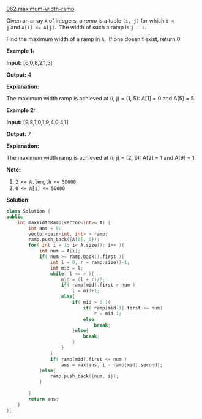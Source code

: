 [962.maximum-width-ramp](https://leetcode.com/problems/maximum-width-ramp/)  

Given an array `A` of integers, a _ramp_ is a tuple `(i, j)` for which `i < j` and `A[i] <= A[j]`.  The width of such a ramp is `j - i`.

Find the maximum width of a ramp in `A`.  If one doesn't exist, return 0.

**Example 1:**

  
**Input:** \[6,0,8,2,1,5\]
  
**Output:** 4
  
**Explanation:** 
  
The maximum width ramp is achieved at (i, j) = (1, 5): A\[1\] = 0 and A\[5\] = 5.
  

**Example 2:**

  
**Input:** \[9,8,1,0,1,9,4,0,4,1\]
  
**Output:** 7
  
**Explanation:** 
  
The maximum width ramp is achieved at (i, j) = (2, 9): A\[2\] = 1 and A\[9\] = 1.
  

**Note:**

1.  `2 <= A.length <= 50000`
2.  `0 <= A[i] <= 50000`  



**Solution:**  

```cpp
class Solution {
public:
    int maxWidthRamp(vector<int>& A) {
        int ans = 0;
        vector<pair<int, int> > ramp;
        ramp.push_back({A[0], 0});
        for( int i = 1; i< A.size(); i++ ){
            int num = A[i];
            if( num >= ramp.back().first ){
                int l = 0, r = ramp.size()-1;
                int mid = l;
                while( l <= r ){
                    mid = (l + r)/2;
                    if( ramp[mid].first > num )
                        l = mid+1;
                    else{
                        if( mid > 0 ){
                            if( ramp[mid-1].first <= num)
                                r = mid-1;
                            else
                                break;
                        }else{
                            break;
                        }
                    }
                }
                if( ramp[mid].first <= num )
                    ans = max(ans, i - ramp[mid].second);
            }else{
                ramp.push_back({num, i});
            }
            
        }
        return ans;
    }
};
```
      